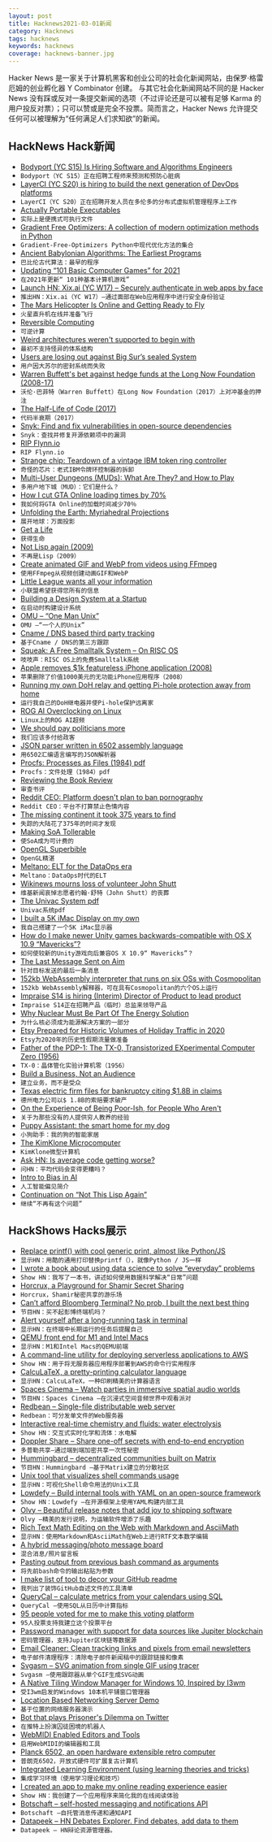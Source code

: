 ```yaml
---
layout: post
title: Hacknews2021-03-01新闻
category: Hacknews
tags: hacknews
keywords: hacknews
coverage: hacknews-banner.jpg
---
```


Hacker News 是一家关于计算机黑客和创业公司的社会化新闻网站，由保罗·格雷厄姆的创业孵化器 Y Combinator 创建。
与其它社会化新闻网站不同的是 Hacker News 没有踩或反对一条提交新闻的选项（不过评论还是可以被有足够 Karma 的用户投反对票）；只可以赞或是完全不投票。简而言之，Hacker News 允许提交任何可以被理解为“任何满足人们求知欲”的新闻。

## HackNews Hack新闻


- [Bodyport (YC S15) Is Hiring Software and Algorithms Engineers](https://bodyport.com/careers)
- `Bodyport（YC S15）正在招聘工程师来预测和预防心脏病`
- [LayerCI (YC S20) is hiring to build the next generation of DevOps platforms](https://www.workatastartup.com/jobs/42204)
- `LayerCI（YC S20）正在招聘开发人员在多伦多的分布式虚拟机管理程序上工作`
- [Actually Portable Executables](https://ahgamut.github.io/c/2021/02/27/ape-cosmo/)
- `实际上是便携式可执行文件`
- [Gradient Free Optimizers: A collection of modern optimization methods in Python](https://github.com/SimonBlanke/Gradient-Free-Optimizers)
- `Gradient-Free-Optimizers Python中现代优化方法的集合`
- [Ancient Babylonian Algorithms: The Earliest Programs](https://www.historyofinformation.com/detail.php?id=3920)
- `巴比伦古代算法：最早的程序`
- [Updating “101 Basic Computer Games” for 2021](https://discourse.codinghorror.com/t/updating-101-basic-computer-games-for-2021/7927/)
- `在2021年更新“ 101种基本计算机游戏”`
- [Launch HN: Xix.ai (YC W17) – Securely authenticate in web apps by face](item?id=26294096)
- `推出HN：Xix.ai（YC W17）–通过面部在Web应用程序中进行安全身份验证`
- [The Mars Helicopter Is Online and Getting Ready to Fly](https://www.universetoday.com/150224/the-mars-helicopter-is-online-and-getting-ready-to-fly/)
- `火星直升机在线并准备飞行`
- [Reversible Computing](https://en.wikipedia.org/wiki/Reversible_computing)
- `可逆计算`
- [Weird architectures weren't supported to begin with](https://blog.yossarian.net/2021/02/28/Weird-architectures-werent-supported-to-begin-with)
- `最初不支持怪异的体系结构`
- [Users are losing out against Big Sur’s sealed System](https://eclecticlight.co/2021/02/28/last-week-on-my-mac-users-are-losing-out-against-big-surs-sealed-system/)
- `用户因大苏尔的密封系统而失败`
- [Warren Buffett's bet against hedge funds at the Long Now Foundation (2008-17)](https://longbets.org/362/)
- `沃伦·巴菲特（Warren Buffett）在Long Now Foundation（2017）上对冲基金的押注`
- [The Half-Life of Code (2017)](https://sandimetz.com/blog/2017/6/1/the-half-life-of-code)
- `代码半衰期（2017）`
- [Snyk: Find and fix vulnerabilities in open-source dependencies](https://github.com/snyk/snyk)
- `Snyk：查找并修复开源依赖项中的漏洞`
- [RIP Flynn.io](https://github.com/flynn/flynn)
- `RIP Flynn.io`
- [Strange chip: Teardown of a vintage IBM token ring controller](https://www.righto.com/2021/02/strange-chip-teardown-of-vintage-ibm.html)
- `奇怪的芯片：老式IBM令牌环控制器的拆卸`
- [Multi-User Dungeons (MUDs): What Are They? and How to Play](https://medium.com/@williamson.f93/multi-user-dungeons-muds-what-are-they-and-how-to-play-af3ec0f29f4a)
- `多用户地下城（MUD）：它们是什么？`
- [How I cut GTA Online loading times by 70%](https://nee.lv/2021/02/28/How-I-cut-GTA-Online-loading-times-by-70/)
- `我如何将GTA Online的加载时间减少70％`
- [Unfolding the Earth: Myriahedral Projections](http://philogb.github.io/page/myriahedral/)
- `展开地球：万面投影`
- [Get a Life](http://crypto.stanford.edu/~blynn/haskell/life.html)
- `获得生命`
- [Not Lisp again (2009)](https://funcall.blogspot.com/2009/03/not-lisp-again.html)
- `不再是Lisp（2009）`
- [Create animated GIF and WebP from videos using FFmpeg](https://mattj.io/posts/2021-02-27-create-animated-gif-and-webp-from-videos-using-ffmpeg/)
- `使用FFmpeg从视频创建动画GIF和WebP`
- [Little League wants all your information](https://honeypot.net/post/little-league-wants-all-your-information/)
- `小联盟希望获得您所有的信息`
- [Building a Design System at a Startup](https://medium.com/deepnote/building-a-design-system-at-a-startup-7b352d9875b3)
- `在启动时构建设计系统`
- [OMU – “One Man Unix”](http://www.pix.net/mirrored/discordia.org.uk/~steve/omu.html)
- `OMU –“一个人的Unix”`
- [Cname / DNS based third party tracking](https://arxiv.org/abs/2102.09301v2)
- `基于Cname / DNS的第三方跟踪`
- [Squeak: A Free Smalltalk System – On RISC OS](http://www.rowledge.org/tim/squeak/)
- `吱吱声：RISC OS上的免费Smalltalk系统`
- [Apple removes $1k featureless iPhone application (2008)](https://latimesblogs.latimes.com/technology/2008/08/iphone-i-am-ric.html)
- `苹果删除了价值1000美元的无功能iPhone应用程序（2008）`
- [Running my own DoH relay and getting Pi-hole protection away from home](https://scotthelme.co.uk/running-my-own-doh-relay-and-getting-pihole/)
- `运行我自己的DoH继电器并使Pi-hole保护远离家`
- [ROG AI Overclocking on Linux](https://leimao.github.io/blog/ROG-Linux-AI-Overclocking/)
- `Linux上的ROG AI超频`
- [We should pay politicians more](https://normielisation.substack.com/p/why-we-should-pay-politicians-more)
- `我们应该多付给政客`
- [JSON parser written in 6502 assembly language](https://github.com/ppelleti/json65)
- `用6502汇编语言编写的JSON解析器`
- [Procfs: Processes as Files (1984) pdf](https://lucasvr.gobolinux.org/etc/Killian84-Procfs-USENIX.pdf)
- `Procfs：文件处理（1984）pdf`
- [Reviewing the Book Review](https://www.nytimes.com/2021/02/26/books/new-york-times-book-review-history.html)
- `审查书评`
- [Reddit CEO: Platform doesn't plan to ban pornography](https://www.axios.com/reddit-ceo-pornography-axios-hbo-a16f347b-0da5-4368-97ec-a8d3cdfab064.html)
- `Reddit CEO：平台不打算禁止色情内容`
- [The missing continent it took 375 years to find](https://www.bbc.com/future/article/20210205-the-last-secrets-of-the-worlds-lost-continent)
- `失踪的大陆花了375年的时间才发现`
- [Making SoA Tollerable](https://hacksoflife.blogspot.com/2021/02/making-soa-tollerable.html)
- `使SoA成为可计费的`
- [OpenGL Superbible](https://www.opengl.org/sdk/docs/books/SuperBible/)
- `OpenGL精湛`
- [Meltano: ELT for the DataOps era](https://meltano.com/)
- `Meltano：DataOps时代的ELT`
- [Wikinews mourns loss of volunteer John Shutt](https://en.wikinews.org/wiki/Wikinews_mourns_loss_of_volunteer_John_Shutt)
- `维基新闻哀悼志愿者约翰·舒特（John Shutt）的丧葬`
- [The Univac System pdf](http://gordonbell.azurewebsites.net/tcmwebpage/timeline/chap8_univac_cs1.pdf)
- `Univac系统pdf`
- [I built a 5K iMac Display on my own](https://twitter.com/phillipcaudell/status/1352692104707919872)
- `我自己搭建了一个5K iMac显示器`
- [How do I make newer Unity games backwards-compatible with OS X 10.9 “Mavericks”?](https://apple.stackexchange.com/questions/414688/how-do-i-make-newer-unity-games-backwards-compatible-with-os-x-10-9-mavericks)
- `如何使较新的Unity游戏向后兼容OS X 10.9“ Mavericks”？`
- [The Last Message Sent on Aim](https://justanman.org/posts/the-last-message-sent-on-aim/)
- `针对目标发送的最后一条消息`
- [152kb WebAssembly interpreter that runs on six OSs with Cosmopolitan](https://github.com/wasm3/wasm3/releases/tag/v0.4.8)
- `152kb WebAssembly解释器，可在具有Cosmopolitan的六个OS上运行`
- [Impraise S14 is hiring (Interim) Director of Product to lead product](https://jobs.impraise.com/o/director-of-product)
- `Impraise S14正在招聘产品（临时）总监来领导产品`
- [Why Nuclear Must Be Part Of The Energy Solution](https://e360.yale.edu/features/why-nuclear-power-must-be-part-of-the-energy-solution-environmentalists-climate)
- `为什么核必须成为能源解决方案的一部分`
- [Etsy Prepared for Historic Volumes of Holiday Traffic in 2020](https://codeascraft.com/2021/02/25/how-etsy-prepared-for-historic-volumes-of-holiday-traffic-in-2020/)
- `Etsy为2020年的历史性假期流量做准备`
- [Father of the PDP-1: The TX-0, Transistorized EXperimental Computer Zero (1956)](https://en.wikipedia.org/wiki/TX-0)
- `TX-0：晶体管化实验计算机零（1956）`
- [Build a Business, Not an Audience](https://jakobgreenfeld.com/build_an_audience)
- `建立业务，而不是受众`
- [Texas electric firm files for bankruptcy citing $1.8B in claims](http://reuters.com/article/idUSKCN2AT1FE)
- `德州电力公司以$ 1.8B的索赔要求破产`
- [On the Experience of Being Poor-Ish, for People Who Aren't](https://residentcontrarian.substack.com/p/on-the-experience-of-being-poor-ish)
- `关于为那些没有的人提供穷人教养的经验`
- [Puppy Assistant: the smart home for my dog](https://dev.to/andtos90/puppy-assistant-the-smart-home-for-my-dog-2f3b)
- `小狗助手：我的狗的智能家居`
- [The KimKlone Microcomputer](https://laughtonelectronics.com/Arcana/KimKlone/Kimklone_intro.html)
- `KimKlone微型计算机`
- [Ask HN: Is average code getting worse?](item?id=26300797)
- `问HN：平均代码会变得更糟吗？`
- [Intro to Bias in AI](https://beluis3d.medium.com/introduction-to-bias-in-ai-5058429ba0e)
- `人工智能偏见简介`
- [Continuation on “Not This Lisp Again”](https://funcall.blogspot.com/2009/03/writing-blog-entries-is-hard.html)
- `继续“不再有这个问题”`


## HackShows Hacks展示

- [ Replace printf() with cool generic print, almost like Python/JS](https://github.com/exebook/generic-print)
- `显示HN：用酷的通用打印替换printf（），就像Python / JS一样`
- [ I wrote a book about using data science to solve “everyday” problems](https://andrewnc.github.io/blog/everyday_data_science.html)
- `Show HN：我写了一本书，讲述如何使用数据科学解决“日常”问题`
- [ Horcrux, a Playground for Shamir Secret Sharing](https://francoisbest.com/horcrux)
- `Horcrux，Shamir秘密共享的游乐场`
- [ Can’t afford Bloomberg Terminal? No prob, I built the next best thing](https://github.com/DidierRLopes/GamestonkTerminal)
- `节目HN：买不起彭博终端机吗？`
- [ Alert yourself after a long-running task in terminal](https://gist.github.com/petethepig/2d29e8b7e2ebc808bfe760b632608966)
- `显示HN：在终端中长期运行的任务后提醒自己`
- [ QEMU front end for M1 and Intel Macs](https://mac.getutm.app/)
- `显示HN：M1和Intel Macs的QEMU前端`
- [ A command-line utility for deploying serverless applications to AWS](https://github.com/JakePartusch/serverlessui)
- `Show HN：用于将无服务器应用程序部署到AWS的命令行实用程序`
- [ CalcuLaTeX, a pretty-printing calculator language](https://mkhan45.github.io/CalcuLaTeX-Web/)
- `显示HN：CalcuLaTeX，一种印刷精美的计算器语言`
- [ Spaces Cinema – Watch parties in immersive spatial audio worlds](https://www.movement.fm/cinema)
- `节目HN：Spaces Cinema –在沉浸式空间音频世界中观看派对`
- [ Redbean – Single-file distributable web server](https://justine.lol/redbean/index.html)
- `Redbean：可分发单文件的Web服务器`
- [ Interactive real-time chemistry and fluids: water electrolysis](https://cselab.github.io/aphros/wasm/electrochem.html)
- `Show HN：交互式实时化学和流体：水电解`
- [ Doppler Share – Share one-off secrets with end-to-end encryption](https://share.doppler.com)
- `多普勒共享–通过端到端加密共享一次性秘密`
- [ Hummingbard – decentralized communities built on Matrix](https://hummingbard.com/hummingbard/introducing-hummingbard)
- `节目HN：Hummingbard –基于Matrix建立的分散社区`
- [ Unix tool that visualizes shell commands usage](https://github.com/irevenko/tsukae)
- `显示HN：可视化Shell命令用法的Unix工具`
- [ Lowdefy – Build internal tools with YAML on an open-source framework](https://lowdefy.com/)
- `Show HN：Lowdefy –在开源框架上使用YAML构建内部工具`
- [ Olvy – Beautiful release notes that add joy to shipping software](https://olvy.co)
- `Olvy –精美的发行说明，为运输软件增添了乐趣`
- [ Rich Text Math Editing on the Web with Markdown and AsciiMath](https://writer.math.dev/landing.html)
- `显示HN：使用Markdown和AsciiMath在Web上进行RTF文本数学编辑`
- [ A hybrid messaging/photo message board](https://mebeam.com/)
- `混合消息/照片留言板`
- [ Pasting output from previous bash command as arguments](https://asciinema.org/a/395092)
- `将先前bash命令的输出粘贴为参数`
- [ I make list of tool to decor your GitHub readme](https://github.com/HaiDang666/awesome-tool-for-readme-profile)
- `我列出了装饰GitHub自述文件的工具清单`
- [ QueryCal – calculate metrics from your calendars using SQL](https://querycal.com)
- `QueryCal –使用SQL从日历中计算指标`
- [ 95 people voted for me to make this voting platform](https://fanfavorite.io)
- `95人投票支持我建立这个投票平台`
- [ Password manager with support for data sources like Jupiter blockchain](https://github.com/whatl3y/fndr)
- `密码管理器，支持Jupiter区块链等数据源`
- [ Email Cleaner: Clean tracking links and pixels from email newsletters](https://bengtan.com/blog/email-cleaner-clean-tracking-links-and-pixels/)
- `电子邮件清理程序：清除电子邮件新闻稿中的跟踪链接和像素`
- [ Svgasm – SVG animation from single GIF using tracer](https://github.com/tomkwok/svgasm)
- `Svgasm –使用跟踪器从单个GIF生成SVG动画`
- [ A Native Tiling Window Manager for Windows 10, Inspired by I3wm](https://github.com/McYoloSwagHam/win3wm)
- `受I3wm启发的Windows 10本机平铺窗口管理器`
- [ Location Based Networking Server Demo](https://tonycodes.com/breadcrumbs)
- `基于位置的网络服务器演示`
- [ Bot that plays Prisoner's Dilemma on Twitter](https://github.com/haltakov/prisoners-dilemma-bot)
- `在推特上扮演囚徒困境的机器人`
- [ WebMIDI Enabled Editors and Tools](https://studiocode.dev/)
- `启用WebMIDI的编辑器和工具`
- [ Planck 6502, an open hardware extensible retro computer](https://jfoucher.com/2021/02/planck-6502-open-hardware-computer.html)
- `普朗克6502，开放式硬件可扩展复古计算机`
- [ Integrated Learning Environment (using learning theories and tricks)](https://learnobit-36a54.firebaseapp.com/)
- `集成学习环境（使用学习理论和技巧）`
- [ I created an app to make my online reading experience easier](https://q.mimicrylabs.com/)
- `Show HN：我创建了一个应用程序来简化我的在线阅读体验`
- [ Botschaft – self-hosted messaging and notifications API](https://github.com/ttymck/botschaft)
- `Botschaft –自托管消息传递和通知API`
- [ Datapeek – HN Debates Explorer. Find debates, add data to them](https://datapeek.org/?explorer_view=debate)
- `Datapeek – HN辩论资源管理器。`

